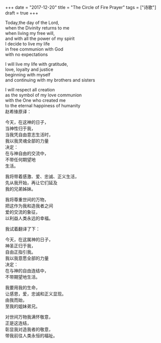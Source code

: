 +++ 
date = "2017-12-20"
title = "The Circle of Fire Prayer"
tags = ["诗歌"]
draft = true
+++

Today,the day of the Lord,  
when the Divinity returns to me  
when living my free will,  
and with all the power of my spirit  
I decide to live my life  
in free communion with God  
with no expectations  

I will live my life with gratitude,  
love, loyalty and justice  
beginning with myself  
and continuing with my brothers and sisters  

I will respect all creation  
as the symbol of my love communion  
with the One who created me  
to the eternal happiness of humanity  
赵希锋原译：

今天，在这神的日子，  
当神性归于我，  
当我凭自由意志生活时，  
我以我灵魂全部的力量  
决定：  
在与神自由的交流中，  
不带任何期望地  
生活。  

我将带着感激、爱、忠诚、正义生活，  
先从我开始，再让它们延及  
我的兄弟姊妹。  

我将尊重世间的万物，  
把这作为我和造我者之间  
爱的交流的象征，  
以利益人类永远的幸福。  

我试着翻译了下：

今天，在这属神的日子，  
神圣正归于我，  
自由正指引我。  
我以我意愿全部的力量  
决定：  
在与神的自由连结中，  
不带期望地生活。  

我要用我的生命，  
让感恩，爱，忠诚和正义显现。  
由我而始，  
至我的姐妹弟兄。  

对世间万物我满怀敬意，  
正是这连结，  
彰显我对造我者的敬意，  
带我前往人类永恒的福祉。  